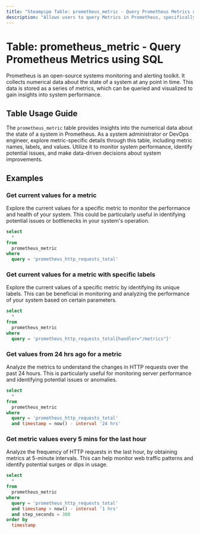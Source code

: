 ```yaml
---
title: "Steampipe Table: prometheus_metric - Query Prometheus Metrics using SQL"
description: "Allows users to query Metrics in Prometheus, specifically the numerical data about the system's state, providing insights into system performance and potential anomalies."
---
```


# Table: prometheus_metric - Query Prometheus Metrics using SQL

Prometheus is an open-source systems monitoring and alerting toolkit. It collects numerical data about the state of a system at any point in time. This data is stored as a series of metrics, which can be queried and visualized to gain insights into system performance.

## Table Usage Guide

The `prometheus_metric` table provides insights into the numerical data about the state of a system in Prometheus. As a system administrator or DevOps engineer, explore metric-specific details through this table, including metric names, labels, and values. Utilize it to monitor system performance, identify potential issues, and make data-driven decisions about system improvements.

## Examples

### Get current values for a metric
Explore the current values for a specific metric to monitor the performance and health of your system. This could be particularly useful in identifying potential issues or bottlenecks in your system's operation.

```sql
select
  *
from
  prometheus_metric
where
  query = 'prometheus_http_requests_total'
```

### Get current values for a metric with specific labels
Explore the current values of a specific metric by identifying its unique labels. This can be beneficial in monitoring and analyzing the performance of your system based on certain parameters.

```sql
select
  *
from
  prometheus_metric
where
  query = 'prometheus_http_requests_total{handler="/metrics"}'
```

### Get values from 24 hrs ago for a metric
Analyze the metrics to understand the changes in HTTP requests over the past 24 hours. This is particularly useful for monitoring server performance and identifying potential issues or anomalies.

```sql
select
  *
from
  prometheus_metric
where
  query = 'prometheus_http_requests_total'
  and timestamp = now() - interval '24 hrs'
```

### Get metric values every 5 mins for the last hour
Analyze the frequency of HTTP requests in the last hour, by obtaining metrics at 5-minute intervals. This can help monitor web traffic patterns and identify potential surges or dips in usage.

```sql
select
  *
from
  prometheus_metric
where
  query = 'prometheus_http_requests_total'
  and timestamp > now() - interval '1 hrs'
  and step_seconds = 300
order by
  timestamp
```